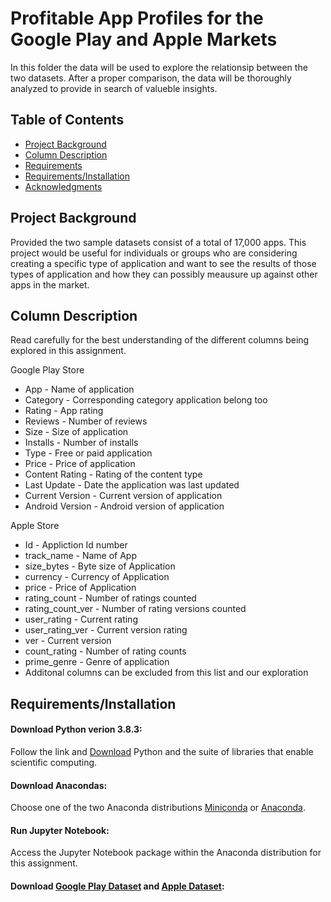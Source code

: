 # Profitable App Profiles for the Google Play and Apple Markets

In this folder the data will be used to explore the relationsip between the two datasets. After a proper comparison, the data will be thoroughly analyzed to provide in search of valueble insights. 

## Table of Contents
 * [Project Background](#project-background)
 * [Column Description](#column-description)
 * [Requirements](#requirements)
 * [Requirements/Installation](#installation)
 * [Acknowledgments](#acknoledgments) 
 
 ## Project Background

Provided the two sample datasets consist of a total of 17,000 apps. This project would be useful for individuals or groups who are considering creating a specific type of application and want to see the results of those types of application and how they can possibly meausure up against other apps in the market.
  
## Column Description

 Read carefully for the best understanding of the different columns being explored in this assignment.

Google Play Store

   * App - Name of application
   * Category - Corresponding category application belong too
   * Rating - App rating
   * Reviews - Number of reviews
   * Size - Size of application
   * Installs - Number of installs
   * Type - Free or paid application
   * Price - Price of application
   * Content Rating - Rating of the content type
   * Last Update - Date the application was last updated
   * Current Version - Current version of application
   * Android Version - Android version of application
   
 Apple Store
 
   * Id - Appliction Id number
   * track_name - Name of App
   * size_bytes - Byte size of Application
   * currency - Currency of Application
   * price - Price of Application
   * rating_count - Number of ratings counted
   * rating_count_ver - Number of rating versions counted
   * user_rating - Current rating
   * user_rating_ver - Current version rating
   * ver - Current version
   * count_rating - Number of rating counts
   * prime_genre - Genre of application
   * Additonal columns can be excluded from this list and our exploration
   

## Requirements/Installation

#### Download Python verion 3.8.3:
Follow the link and [Download](https://www.python.org/downloads) Python and the suite of libraries that enable scientific computing.
#### Download Anacondas:
Choose one of the two Anaconda distributions [Miniconda](http://conda.pydata.org/miniconda.html) or [Anaconda](https://www.continuum.io/downloads).
#### Run Jupyter Notebook:
Access the Jupyter Notebook package within the Anaconda distribution for this assignment.
#### Download [Google Play Dataset](https://dq-content.s3.amazonaws.com/350/googleplaystore.csv) and [Apple Dataset](https://dq-content.s3.amazonaws.com/350/AppleStore.csv):

